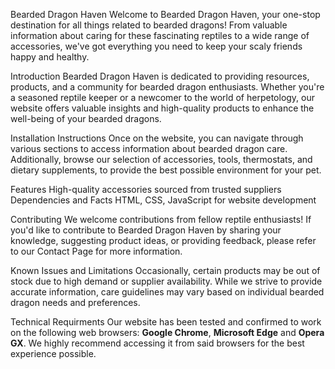 Bearded Dragon Haven
Welcome to Bearded Dragon Haven, your one-stop destination for all things related to bearded dragons! From valuable information about caring for these fascinating reptiles to a wide range of accessories, we've got everything you need to keep your scaly friends happy and healthy.

Introduction
Bearded Dragon Haven is dedicated to providing resources, products, and a community for bearded dragon enthusiasts. Whether you're a seasoned reptile keeper or a newcomer to the world of herpetology, our website offers valuable insights and high-quality products to enhance the well-being of your bearded dragons.

Installation Instructions
Once on the website, you can navigate through various sections to access information about bearded dragon care. Additionally, browse our selection of accessories, tools, thermostats, and dietary supplements, to provide the best possible environment for your pet.

Features
High-quality accessories sourced from trusted suppliers
Dependencies and Facts
HTML, CSS, JavaScript for website development

Contributing
We welcome contributions from fellow reptile enthusiasts! If you'd like to contribute to Bearded Dragon Haven by sharing your knowledge, suggesting product ideas, or providing feedback, please refer to our Contact Page for more information.

Known Issues and Limitations
Occasionally, certain products may be out of stock due to high demand or supplier availability.
While we strive to provide accurate information, care guidelines may vary based on individual bearded dragon needs and preferences.

Technical Requirments 
Our website has been tested and confirmed to work on the following web browsers: **Google Chrome**, **Microsoft Edge** and **Opera GX**. We highly recommend accessing it from said browsers for the best experience possible. 
